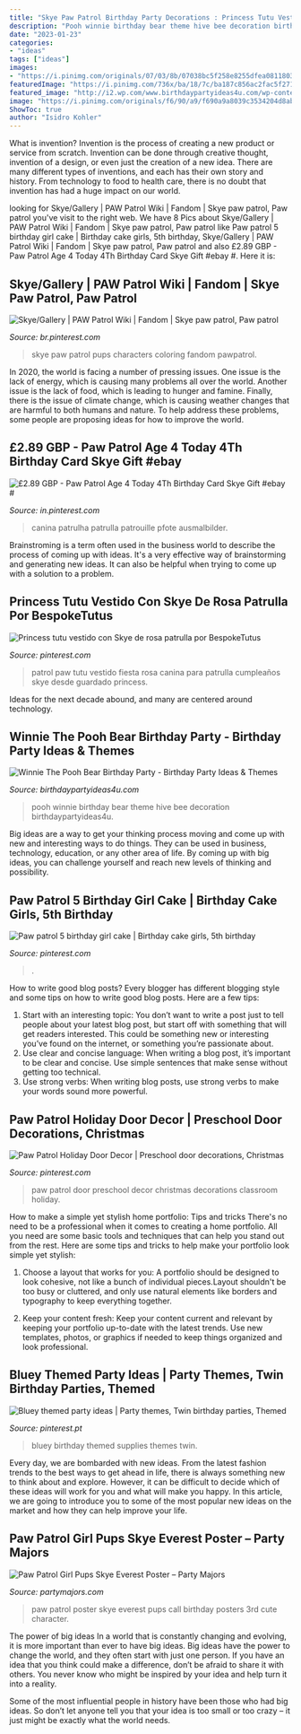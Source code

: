 ```yaml
---
title: "Skye Paw Patrol Birthday Party Decorations : Princess Tutu Vestido Con Skye De Rosa Patrulla Por Bespoketutus"
description: "Pooh winnie birthday bear theme hive bee decoration birthdaypartyideas4u"
date: "2023-01-23"
categories:
- "ideas"
tags: ["ideas"]
images:
- "https://i.pinimg.com/originals/07/03/8b/07038bc5f258e8255dfea0811803ebf6.jpg"
featuredImage: "https://i.pinimg.com/736x/ba/18/7c/ba187c856ac2fac5f271c0627b973691.jpg"
featured_image: "http://i2.wp.com/www.birthdaypartyideas4u.com/wp-content/uploads/2017/09/Winnie-The-Pooh-Bear-Birthday-Party-Bee-Hive-600x899.png?resize=570%2C854"
image: "https://i.pinimg.com/originals/f6/90/a9/f690a9a8039c3534204d8abe1e5024b5.jpg"
ShowToc: true
author: "Isidro Kohler"
---
```



What is invention?
Invention is the process of creating a new product or service from scratch. Invention can be done through creative thought, invention of a design, or even just the creation of a new idea. There are many different types of inventions, and each has their own story and history. From technology to food to health care, there is no doubt that invention has had a huge impact on our world.

	

		
looking for Skye/Gallery | PAW Patrol Wiki | Fandom | Skye paw patrol, Paw patrol you've visit to the right web. We have 8 Pics about Skye/Gallery | PAW Patrol Wiki | Fandom | Skye paw patrol, Paw patrol like Paw patrol 5 birthday girl cake | Birthday cake girls, 5th birthday, Skye/Gallery | PAW Patrol Wiki | Fandom | Skye paw patrol, Paw patrol and also £2.89 GBP - Paw Patrol Age 4 Today 4Th Birthday Card Skye Gift #ebay #. Here it is:
		
    
## Skye/Gallery | PAW Patrol Wiki | Fandom | Skye Paw Patrol, Paw Patrol

<img loading=lazy src="https://i.pinimg.com/736x/ba/18/7c/ba187c856ac2fac5f271c0627b973691.jpg" onerror="this.onerror=null;this.src='https://tse1.mm.bing.net/th?id=OIP.wg6AJXxL2fdp5s4W1SjBhgHaHa&amp;pid=15.1';" alt="Skye/Gallery | PAW Patrol Wiki | Fandom | Skye paw patrol, Paw patrol">

_Source: br.pinterest.com_

>skye paw patrol pups characters coloring fandom pawpatrol. 

	

In 2020, the world is facing a number of pressing issues. One issue is the lack of energy, which is causing many problems all over the world. Another issue is the lack of food, which is leading to hunger and famine. Finally, there is the issue of climate change, which is causing weather changes that are harmful to both humans and nature. To help address these problems, some people are proposing ideas for how to improve the world.

    
## £2.89 GBP - Paw Patrol Age 4 Today 4Th Birthday Card Skye Gift #ebay #

<img loading=lazy src="https://i.pinimg.com/736x/d4/2a/ac/d42aac5f265a36063061612dcd21a7a1.jpg" onerror="this.onerror=null;this.src='https://tse1.mm.bing.net/th?id=OIP.hWNfbDtdFFFiNl4Ug5KnfgAAAA&amp;pid=15.1';" alt="£2.89 GBP - Paw Patrol Age 4 Today 4Th Birthday Card Skye Gift #ebay #">

_Source: in.pinterest.com_

>canina patrulha patrulla patrouille pfote ausmalbilder. 

	

Brainstroming is a term often used in the business world to describe the process of coming up with ideas. It's a very effective way of brainstorming and generating new ideas. It can also be helpful when trying to come up with a solution to a problem.

    
## Princess Tutu Vestido Con Skye De Rosa Patrulla Por BespokeTutus

<img loading=lazy src="https://i.pinimg.com/originals/f6/90/a9/f690a9a8039c3534204d8abe1e5024b5.jpg" onerror="this.onerror=null;this.src='https://tse2.mm.bing.net/th?id=OIP.c3METe2__fiq0r4lCgzjsgHaJ4&amp;pid=15.1';" alt="Princess tutu vestido con Skye de rosa patrulla por BespokeTutus">

_Source: pinterest.com_

>patrol paw tutu vestido fiesta rosa canina para patrulla cumpleaños skye desde guardado princess. 

	

Ideas for the next decade abound, and many are centered around technology.

    
## Winnie The Pooh Bear Birthday Party - Birthday Party Ideas &amp; Themes

<img loading=lazy src="http://i2.wp.com/www.birthdaypartyideas4u.com/wp-content/uploads/2017/09/Winnie-The-Pooh-Bear-Birthday-Party-Bee-Hive-600x899.png?resize=570%2C854" onerror="this.onerror=null;this.src='https://tse2.mm.bing.net/th?id=OIP.AgKLFE7v7_xBDoazS8e25wHaLG&amp;pid=15.1';" alt="Winnie The Pooh Bear Birthday Party - Birthday Party Ideas &amp; Themes">

_Source: birthdaypartyideas4u.com_

>pooh winnie birthday bear theme hive bee decoration birthdaypartyideas4u. 

	

Big ideas are a way to get your thinking process moving and come up with new and interesting ways to do things. They can be used in business, technology, education, or any other area of life. By coming up with big ideas, you can challenge yourself and reach new levels of thinking and possibility.

    
## Paw Patrol 5 Birthday Girl Cake | Birthday Cake Girls, 5th Birthday

<img loading=lazy src="https://i.pinimg.com/736x/37/c1/cb/37c1cb2c507aa119abfd858d0bfba958--girl-cakes-paw-patrol.jpg" onerror="this.onerror=null;this.src='https://tse3.mm.bing.net/th?id=OIP.2V9WlPiu24UCfxdTCH5FpwHaNK&amp;pid=15.1';" alt="Paw patrol 5 birthday girl cake | Birthday cake girls, 5th birthday">

_Source: pinterest.com_

>. 

	

How to write good blog posts?
Every blogger has different blogging style and some tips on how to write good blog posts. Here are a few tips: 
1. Start with an interesting topic: You don’t want to write a post just to tell people about your latest blog post, but start off with something that will get readers interested. This could be something new or interesting you’ve found on the internet, or something you’re passionate about. 
2. Use clear and concise language: When writing a blog post, it’s important to be clear and concise. Use simple sentences that make sense without getting too technical. 
3. Use strong verbs: When writing blog posts, use strong verbs to make your words sound more powerful.

    
## Paw Patrol Holiday Door Decor | Preschool Door Decorations, Christmas

<img loading=lazy src="https://i.pinimg.com/originals/07/03/8b/07038bc5f258e8255dfea0811803ebf6.jpg" onerror="this.onerror=null;this.src='https://tse3.mm.bing.net/th?id=OIP.7a2OX-NyhJUUOPJDwhdnFAHaJ4&amp;pid=15.1';" alt="Paw Patrol Holiday Door Decor | Preschool door decorations, Christmas">

_Source: pinterest.com_

>paw patrol door preschool decor christmas decorations classroom holiday. 

	

How to make a simple yet stylish home portfolio: Tips and tricks
There's no need to be a professional when it comes to creating a home portfolio. All you need are some basic tools and techniques that can help you stand out from the rest. Here are some tips and tricks to help make your portfolio look simple yet stylish:
1. Choose a layout that works for you: A portfolio should be designed to look cohesive, not like a bunch of individual pieces.Layout shouldn't be too busy or cluttered, and only use natural elements like borders and typography to keep everything together.

2. Keep your content fresh: Keep your content current and relevant by keeping your portfolio up-to-date with the latest trends. Use new templates, photos, or graphics if needed to keep things organized and look professional.


    
## Bluey Themed Party Ideas | Party Themes, Twin Birthday Parties, Themed

<img loading=lazy src="https://i.pinimg.com/736x/aa/eb/95/aaeb95a6146b900678324e5902a93e76.jpg" onerror="this.onerror=null;this.src='https://tse4.mm.bing.net/th?id=OIP.TS6uvgqP6n7fJe22gihd7gHaFj&amp;pid=15.1';" alt="Bluey themed party ideas | Party themes, Twin birthday parties, Themed">

_Source: pinterest.pt_

>bluey birthday themed supplies themes twin. 

	

Every day, we are bombarded with new ideas. From the latest fashion trends to the best ways to get ahead in life, there is always something new to think about and explore. However, it can be difficult to decide which of these ideas will work for you and what will make you happy. In this article, we are going to introduce you to some of the most popular new ideas on the market and how they can help improve your life.

    
## Paw Patrol Girl Pups Skye Everest Poster – Party Majors

<img loading=lazy src="http://cdn.shopify.com/s/files/1/0789/3439/products/Girl_Pups_Paw_Patrol_Poster_grande.jpg?v=1460217679" onerror="this.onerror=null;this.src='https://tse4.mm.bing.net/th?id=OIP.pg2ZBqDzo8Ff_G2f-OdjHQHaHa&amp;pid=15.1';" alt="Paw Patrol Girl Pups Skye Everest Poster – Party Majors">

_Source: partymajors.com_

>paw patrol poster skye everest pups call birthday posters 3rd cute character. 

	

The power of big ideas
In a world that is constantly changing and evolving, it is more important than ever to have big ideas. Big ideas have the power to change the world, and they often start with just one person.
If you have an idea that you think could make a difference, don’t be afraid to share it with others. You never know who might be inspired by your idea and help turn it into a reality.

Some of the most influential people in history have been those who had big ideas. So don’t let anyone tell you that your idea is too small or too crazy – it just might be exactly what the world needs.

